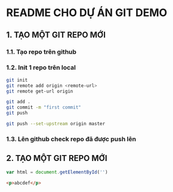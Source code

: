 # README CHO DỰ ÁN GIT DEMO

## 1. TẠO MỘT GIT REPO MỚI

### 1.1. Tạo repo trên github

### 1.2. Init 1 repo trên local

```bash
git init
git remote add origin <remote-url>
git remote get-url origin

git add .
git commit -m "first commit"
git push

git push --set-upstream origin master

```

### 1.3. Lên github check repo đã được push lên

## 2. TẠO MỘT GIT REPO MỚI

```js
var html = document.getElementById('')

```
```html
<p>abcdef</p>
```